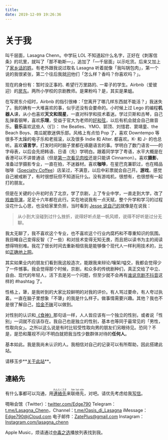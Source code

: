 ```yaml
---
title: 
date: 2019-12-09 19:26:36
---
```


# 关于我



叫千层面，Lasagna Chenn。中学玩 LOL 不知道起什么名字，正好在《刺客信条》的坑里，就叫了「那不勒斯—」，追加了「—千层面」以示吃货。后来又加上了[家乡话的姓](https://t.me/oasis_di_lasagna/76)。有老外跟我说过取名 Lasagna 听着就像「我叫锅包肉」，第一个说的我很紧张，第二个往后我就[问](https://t.me/oasis_di_lasagna/627)他们「怎么样？香吗？你喜欢吗？」。

现在的身份有：暂时没正事的､ 希望行万里路的､ 一辈子的学生。Airbnb（爱彼迎）的[房东](https://www.airbnb.cn/users/show/119075605)。两所小学校的京剧教师。是果粉吗？是，其实是果蛆。

在写房东介绍时，Airbnb 的指引很棒：「您离开了哪几样东西就不能活？」我迷失了。我的确有一大堆喜欢的事，似乎还没有会要命的。小时候上过 Lego 的编程**机器人**课，从小也喜欢**天文和观星**，一直对科学和技术着迷。学过贝斯和古琴，自己乱弹着钢琴，喜欢**乐理**，受益于官大为老师的[好和弦](https://www.youtube.com/channel/UCVXstWyJeO6No3jYELxYrjg)，以后有机会就会自己做音乐。**音乐**喜欢这些人（们）： the Beatles、YMO、郭顶、刘惜君、窦靖童、the Beach Boys、南瓜妮歌迷俱乐部。风格上有点怕 Pop 了，喜欢 Downtempo 等很多不太躁的电子乐和老摇滚，以及很多 Indie 和 Alter. 都喜欢。K- 和 J- 的也总听。喜欢**语言学**，打发时间时脑子里都在琢磨语言的事。学明白了数门语言——的字母表，以后会先把韩语、日语（先）学明白。跟着同学学了粤语，水平大概是在香港可以不讲普通话（但是[第一次看见肉桂](https://twitter.com/Edge790/status/1071687785747103744?s=20)还是只能讲 Cinnamon）。喜欢**摄影**，准备过学摄影专业，一直在拍，不迷器材。喜欢**咖啡**，在星巴克兼职过，也在精品咖啡（[Specialty Coffee](https://sca.coffee/research/what-is-specialty-coffee)）店呆过，不满意，以后中彩票就会自己开。**游戏**，感觉自己被戒断了，有时很想玩但不知道玩什么。没有游戏机，很想有，也很想有一起打的朋友。

但是在关键的小升初时去了北京，学了京剧，上了专业中学，一直走到大学，改了[戏曲导演](http://www.nacta.edu.cn/zzjg/dyx/zysz12/index.htm)，足足十六年都在此行。实在地说我有一点天赋，整个升学和学习的过程没花什么心思，也没给家里负担，当时看到 [Jesse 说自己的](https://jesor.me/aboutme/)就像是在说我：

> 从小到大没碰到过什么挫折，说得好听点是一帆风顺，说得不好听是过分无聊。

我太无聊了，我不喜欢这个专业，也不喜欢这个行业内腐朽和不尊重知识的氛围。我目睹自己变得反智（了一些）和对技术变得无知无畏，而且把以读书为主的阅读想得特别难。我花了很长时间去重新相信我是能够像个现代人一样利用技术的，比如[正确地上网](https://www.baidu.com/s?ie=utf-8&f=8&rsv_bp=1&rsv_idx=1&tn=baidu&wd=科学上网&oq=%25E7%25A7%2591%25E5%25AD%25A6%25E4%25B8%258A%25E7%25BD%2591&rsv_pq=c37684270012445d&rsv_t=c3daSLIm1yOxmh%2FrVSwDYhP%2FVWqU%2B5uEv2efumaJnHGSKgtc65h2Ik2nxu4&rqlang=cn&rsv_enter=0&rsv_dl=tb)。

其实如果业内的朋友们看到我这般造次，能跟我来辩论/嚷架/嗌交，我都会觉得少了一件憾事。我会觉得那个时候，京剧，和众多的传统剧种们，真正交给了中立、自由、现代的年轻人，活下去是另一个问题，但至少就不会再有[谁说京剧不抖音](https://v.douyin.com/XEpbY8/)这样的 #hashtag 了。

性格上，犟，是我听到的大家比较鲜明的对我的评价。有人骂过要命，有人夸过执着。一直在脑子里想象「不犟」的我是什么样子。做事情需要兴趣。其他？我也不是很了解自己，[拾金不昧](https://twitter.com/edge790/status/1101302038380470272?s=21)可以做到。

对性别的认识和[《食神》](https://movie.douban.com/review/7190801/)那句话一样，人人皆应该有一个独立的性别，或者说「性别」一词就不应该存在。我自己也是独立的性别，基本也等同于最常见的「男性，性取向女」。之所以这么说是有时比较受性取向男的朋友们另眼待见。恐同？不是，是恐和蔑视不问/不明白就把我当性少数群体对待的**任何人**。

基本如此。我是我尚未认识的人。我相信对自己的记录可以有所帮助，因此搭建此站。

请移玉步**[关于此站](site)**。  

## 連絡先

有什么事都可以沟通，用[<ruby>連<rt>れん</rt>絡<rt>らく</rt>先<rt>さき</rt></ruby>](https://zhidao.baidu.com/question/197290105.html)来<ruby>联<rt>lián</rt>络<rt>luò</rt>先<rt>xiān</rt></ruby>，对吧。请优先考虑给我[写信](zateplus@gmail.com)。

啁啾会馆（Twitter）：[twitter.com/Edge790](https://twitter.com/Edge790)
Telegram：[t.me/Lasagna_Chenn](https://t.me/Lasagna_Chenn)，Channel：[t.me/Oasis_di_Lasagna](https://t.me/oasis_di_lasagna)
iMessage：Edge790@iCloud.com
电子邮件：ZatePlus@gmail.com
Instagram：[Instagram.com/lasagna_chenn](https://www.instagram.com/lasagna_chenn)

Apple Music，烦请通过[中毒之选](https://music.apple.com/us/playlist/poison-choice/pl.u-MDAWvVDt4dlmPK)播放列表找到我。